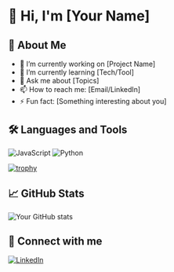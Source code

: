 # 👋 Hi, I'm [Your Name]

## 🚀 About Me
- 🔭 I’m currently working on [Project Name]
- 🌱 I’m currently learning [Tech/Tool]
- 💬 Ask me about [Topics]
- 📫 How to reach me: [Email/LinkedIn]
- ⚡ Fun fact: [Something interesting about you]

## 🛠️ Languages and Tools
![JavaScript](https://img.shields.io/badge/-JavaScript-black?style=flat-square&logo=javascript)
![Python](https://img.shields.io/badge/-Python-3776AB?style=flat-square&logo=python)
<!-- Add more badges or icons -->


[![trophy](https://github-profile-trophy.vercel.app/?username=Omjagtap7)](https://github.com/ryo-ma/github-profile-trophy)

## 📈 GitHub Stats
![Your GitHub stats](https://github-readme-stats.vercel.app/api?username=your-username&show_icons=true&hide_title=true)

## 🔗 Connect with me
[![LinkedIn](https://img.shields.io/badge/LinkedIn-blue?logo=linkedin&logoColor=white)](https://linkedin.com/in/your-profile)
